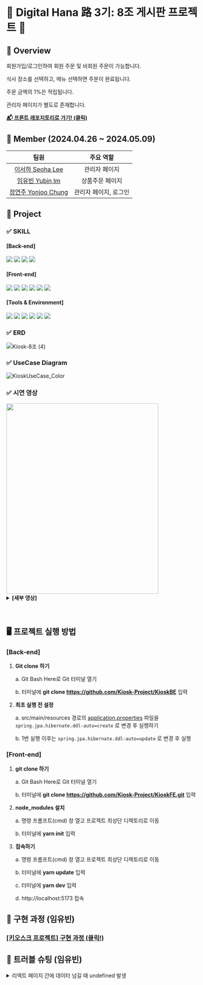 # 🌟 Digital Hana 路 3기: 8조 게시판 프로젝트 🌟

## 📍 Overview

회원가입/로그인하여 회원 주문 및 비회원 주문이 가능합니다.

식사 장소를 선택하고, 메뉴 선택하면 주문이 완료됩니다.

주문 금액의 1%은 적립됩니다.

관리자 페이지가 별도로 존재합니다.

<a href="https://github.com/Kiosk-Project/KioskFE"><strong>📬 프론트 레포지토리로 가기! (클릭)</strong></a>

## 🚀 Member (2024.04.26 ~ 2024.05.09)

|                             팀원                              |       주요 역할       |
| :-----------------------------------------------------------: | :-------------------: |
|  <a href="https://github.com/sseohalee">이서하 Seoha Lee</a>  |     관리자 페이지     |
|   <a href="https://github.com/yubin-im">임유빈 Yubin Im</a>   |    상품주문 페이지    |
| <a href="https://github.com/jennyjoo">정연주 Yonjoo Chung</a> | 관리자 페이지, 로그인 |

## 🚩 Project

### ✅ SKILL

#### [Back-end]

<p>
    <img src="https://img.shields.io/badge/java%2017-007396?style=for-the-badge&logo=java&logoColor=white"> 
    <img src="https://img.shields.io/badge/MySQL%208.0.33-4479A1?style=for-the-badge&logo=mysql&logoColor=white"> 
    <img src="https://img.shields.io/badge/spring%20boot-6DB33F?style=for-the-badge&logo=springboot&logoColor=white">
    <img src="https://img.shields.io/badge/JPA-005F0F?style=for-the-badge&logo=jpa&logoColor=white">
</p>

#### [Front-end]

<p>
    <img src="https://img.shields.io/badge/vite-%23646CFF.svg?style=for-the-badge&logo=vite&logoColor=white"/>
    <img src="https://img.shields.io/badge/Typescript-3178C6?style=for-the-badge&logo=Typescript&logoColor=white"/>
    <img src="https://img.shields.io/badge/react%2018.2.66-61B6D4?style=for-the-badge&logo=react&logoColor=white">
    <img src="https://img.shields.io/badge/Tailwind CSS-06B6D4?style=for-the-badge&logo=Tailwind CSS&logoColor=white"/>
    <img src="https://img.shields.io/badge/html5-E34F26?style=for-the-badge&logo=html5&logoColor=white"> 
    <img src="https://img.shields.io/badge/css-1572B6?style=for-the-badge&logo=css3&logoColor=white">
</p>

#### [Tools & Environment]

<p>
  <img src="https://img.shields.io/badge/IntelliJ%20IDEA-CB5B8D?style=for-the-badge&logo=intellijidea&logoColor=white"/>
  <img src="https://img.shields.io/badge/Visual_Studio_Code-0078D4?style=for-the-badge&logo=visual%20studio%20code&logoColor=white"/>
  <img src="https://img.shields.io/badge/DBeaver-4D4D4D?style=for-the-badge&logo=dbeaver&logoColor=white">
  <img src="https://img.shields.io/badge/Postman-FF6C37?style=for-the-badge&logo=Postman&logoColor=white"/>
  <img src="https://img.shields.io/badge/Git-F05032?style=for-the-badge&logo=git&logoColor=white"/>
  <img src="https://img.shields.io/badge/GitHub-181717?style=for-the-badge&logo=GitHub&logoColor=white"/>
</p>

### ✅ ERD

![Kiosk-8조  (4)](https://github.com/Kiosk-Project/KioskBE/assets/165225479/d736a83a-90dc-4177-8e34-e8b5d1a80eb7)

### ✅ UseCase Diagram

![KioskUseCase_Color](https://github.com/Kiosk-Project/KioskBE/assets/140530127/19c06297-b2dc-479d-a58a-9351a2c102e6)

### ✅ 시연 영상

<img src="https://github.com/Kiosk-Project/KioskBE/assets/140530127/055e36b2-f821-47dd-85e7-773d572e2dee" width="400" height="500"/>

<details>
<summary><strong>[세부 영상]</strong></summary>
<div markdown="1">

### [상품주문 페이지]

|                                                   로그인                                                    |                                                  상품 주문                                                  |
| :---------------------------------------------------------------------------------------------------------: | :---------------------------------------------------------------------------------------------------------: |
|  ![로그인](https://github.com/Kiosk-Project/KioskBE/assets/140530127/36daa871-23d1-4164-97fe-86deef074556)  | ![주문상세](https://github.com/Kiosk-Project/KioskBE/assets/140530127/95b987f7-32e9-48c6-8975-f25f32809ad0) |
|                                                **메뉴 추천**                                                |                                                **결제 성공**                                                |
| ![메뉴추천](https://github.com/Kiosk-Project/KioskBE/assets/140530127/827e5526-0328-45fc-aeff-cc26bbcde5a4) | ![결제성공](https://github.com/Kiosk-Project/KioskBE/assets/140530127/c1858104-4a56-4557-bb2f-f62a6b05f85b) |

### [관리자 페이지]

|                                                  사용자 관리                                                  |                                                  상품 관리                                                  |
| :-----------------------------------------------------------------------------------------------------------: | :---------------------------------------------------------------------------------------------------------: |
| ![사용자관리](https://github.com/Kiosk-Project/KioskBE/assets/140530127/37de233a-36f2-410e-8b13-34caf88c55a7) | ![상품관리](https://github.com/Kiosk-Project/KioskBE/assets/140530127/6aac8676-ba33-4a79-8132-761cc713fa79) |
|                                                 **주문 관리**                                                 |                                                **주문 통계**                                                |
|  ![주문관리](https://github.com/Kiosk-Project/KioskBE/assets/140530127/9d1e9af1-fea7-4a9e-947c-58cf7f0f7f66)  | ![주문통계](https://github.com/Kiosk-Project/KioskBE/assets/140530127/926be733-269c-4f71-8950-f15519f06f61) |

</div>
</details>

<br/>
<br/>

## 🖥️ 프로젝트 실행 방법

### [Back-end]

1. **Git clone 하기**

   a. Git Bash Here로 Git 터미널 열기

   b. 터미널에 **git clone https://github.com/Kiosk-Project/KioskBE** 입력

2. **최초 실행 전 설정**

   a. src/main/resources 경로의 [application.properties](http://application.properties) 파일을 `spring.jpa.hibernate.ddl-auto=create` 로 변경 후 실행하기

   b. 1번 실행 이후는 `spring.jpa.hibernate.ddl-auto=update` 로 변경 후 실행

### [Front-end]

1. **git clone 하기**

   a. Git Bash Here로 Git 터미널 열기

   b. 터미널에 **git clone https://github.com/Kiosk-Project/KioskFE.git** 입력

2. **node_modules 설치**

   a. 명령 프롬프트(cmd) 창 열고 프로젝트 최상단 디렉토리로 이동

   b. 터미널에 **yarn init** 입력

3. **접속하기**

   a. 명령 프롬프트(cmd) 창 열고 프로젝트 최상단 디렉토리로 이동

   b. 터미널에 **yarn update** 입력

   c. 터미널에 **yarn dev** 입력

   d. http://localhost:5173 접속

## 🚀 구현 과정 (임유빈)

### [[키오스크 프로젝트] 구현 과정 (클릭!)](https://unleashed-fire-109.notion.site/Project-1-8c3983bfa8bf49139ce2812ff67dbe2e?pvs=4)

## 🎯 트러블 슈팅 (임유빈)

<details>
<summary> 리액트 페이지 간에 데이터 넘길 때 undefined 발생</summary>
<div markdown="1">

- 문제 발생 현상

  - 페이지를 이동할 때 해당 페이지의 값을 하나 함께 보내야 해서, forwardRef를 사용하여 prop을 전달하라고 했다.

  - 하지만 자꾸 넘겨진 값에서 undefined가 떠서 다른 방법을 찾아보니 useNavigate와 useLocation을 사용하여 데이터를 넘길 수 있다고 하였다!

- 문제 발생 이유

  - forwardRef 사용 시 데이터가 자꾸 undefined로 넘겨진 이유는 모르겠다.. 결국 다른 방법을 찾았다.

  - 추측 이유는 useEffect랑 관련되어서 아닐까 한다.

- 해결 방법

  - 데이터를 **넘길 페이지**에서는 **useNavigate**를 사용한다!

    - import { useNavigate } from 'react-router-dom';
    - 클래스 안에 const navigation = useNavigate(); 입력
    - **navigation('넘어갈 페이지의 경로', { state: { 넘길 값의 변수명 } });**

  - 데이터를 **받을 페이지**에서는 **useLocation**을 사용한다!
    - import { useLocation } from 'react-router-dom';
    - 클래스 안에 const location = useLocation(); 입력
    - **location.state.변수명** 으로 값을 받아올 수 있다.
      - 값 확인은 console.log(’데이터 받아왔는지 확인 :' + location.state.변수명 );
      - 나는 값을 가져와서 setter 함수에 바로 넣어서 set 해줬다!

- 구현 코드

  - 데이터를 넘길 클래스

    ```tsx
    import { useNavigate } from 'react-router-dom';

    export const PlaceSelectionPage = () => {
    	 const navigation = useNavigate();
    	...코드생략...
    	 return (
    		 <>
    			 ...코드생략...
    			 <button type='button' onClick={() => {
                 navigation('/order/products', { state: { orderListId } });
    ```

  - 데이터를 받아올 클래스

    ```tsx
    import { useLocation } from 'react-router-dom';

    const OrderProducts = () => {
      const location = useLocation();
      ...코드생략...
      useEffect(() => {
      setOrderListId(location.state.orderListId);
    ```

  - 콘솔 확인
    </div>
    </details>
